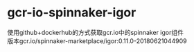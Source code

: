 # gcr-io-spinnaker-igor
使用github+dockerhub的方式获取gcr.io中的spinnaker igor组件<br />
版本gcr.io/spinnaker-marketplace/igor:0.11.0-20180621044909
